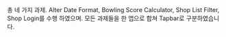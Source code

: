 총 네 가지 과제. 
Alter Date Format, Bowling Score Calculator, Shop List Filter, Shop Login를 수행 하였으며. 
모든 과제들을 한 앱으로 합쳐 Tapbar로 구분하였습니다.  
